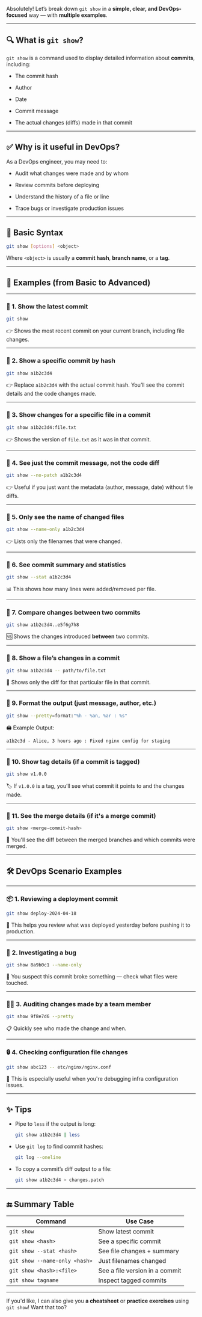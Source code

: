 Absolutely! Let’s break down `git show` in a **simple, clear, and DevOps-focused** way — with **multiple examples**.

---

## 🔍 What is `git show`?

`git show` is a command used to display detailed information about **commits**, including:

- The commit hash
    
- Author
    
- Date
    
- Commit message
    
- The actual changes (diffs) made in that commit
    

---

## ✅ Why is it useful in DevOps?

As a DevOps engineer, you may need to:

- Audit what changes were made and by whom
    
- Review commits before deploying
    
- Understand the history of a file or line
    
- Trace bugs or investigate production issues
    

---

## 🧠 Basic Syntax

```bash
git show [options] <object>
```

Where `<object>` is usually a **commit hash**, **branch name**, or a **tag**.

---

## 🧪 Examples (from Basic to Advanced)

---

### 🔹 1. Show the latest commit

```bash
git show
```

👉 Shows the most recent commit on your current branch, including file changes.

---

### 🔹 2. Show a specific commit by hash

```bash
git show a1b2c3d4
```

👉 Replace `a1b2c3d4` with the actual commit hash. You’ll see the commit details and the code changes made.

---

### 🔹 3. Show changes for a specific file in a commit

```bash
git show a1b2c3d4:file.txt
```

👉 Shows the version of `file.txt` as it was in that commit.

---

### 🔹 4. See just the commit message, not the code diff

```bash
git show --no-patch a1b2c3d4
```

👉 Useful if you just want the metadata (author, message, date) without file diffs.

---

### 🔹 5. Only see the name of changed files

```bash
git show --name-only a1b2c3d4
```

👉 Lists only the filenames that were changed.

---

### 🔹 6. See commit summary and statistics

```bash
git show --stat a1b2c3d4
```

📊 This shows how many lines were added/removed per file.

---

### 🔹 7. Compare changes between two commits

```bash
git show a1b2c3d4..e5f6g7h8
```

🆚 Shows the changes introduced **between** two commits.

---

### 🔹 8. Show a file’s changes in a commit

```bash
git show a1b2c3d4 -- path/to/file.txt
```

📄 Shows only the diff for that particular file in that commit.

---

### 🔹 9. Format the output (just message, author, etc.)

```bash
git show --pretty=format:"%h - %an, %ar : %s"
```

🖨 Example Output:

```
a1b2c3d - Alice, 3 hours ago : Fixed nginx config for staging
```

---

### 🔹 10. Show tag details (if a commit is tagged)

```bash
git show v1.0.0
```

🏷 If `v1.0.0` is a tag, you’ll see what commit it points to and the changes made.

---

### 🔹 11. See the merge details (if it's a merge commit)

```bash
git show <merge-commit-hash>
```

🔀 You'll see the diff between the merged branches and which commits were merged.

---

## 🛠 DevOps Scenario Examples

---

### 📦 **1. Reviewing a deployment commit**

```bash
git show deploy-2024-04-18
```

🔎 This helps you review what was deployed yesterday before pushing it to production.

---

### 🐞 **2. Investigating a bug**

```bash
git show 8a9b0c1 --name-only
```

👀 You suspect this commit broke something — check what files were touched.

---

### 👨‍💻 **3. Auditing changes made by a team member**

```bash
git show 9f8e7d6 --pretty
```

📋 Quickly see who made the change and when.

---

### 🔒 **4. Checking configuration file changes**

```bash
git show abc123 -- etc/nginx/nginx.conf
```

📁 This is especially useful when you're debugging infra configuration issues.

---

## ✨ Tips

- Pipe to `less` if the output is long:
    
    ```bash
    git show a1b2c3d4 | less
    ```
    
- Use `git log` to find commit hashes:
    
    ```bash
    git log --oneline
    ```
    
- To copy a commit’s diff output to a file:
    
    ```bash
    git show a1b2c3d4 > changes.patch
    ```
    

---

## 🔚 Summary Table

|Command|Use Case|
|---|---|
|`git show`|Show latest commit|
|`git show <hash>`|See a specific commit|
|`git show --stat <hash>`|See file changes + summary|
|`git show --name-only <hash>`|Just filenames changed|
|`git show <hash>:<file>`|See a file version in a commit|
|`git show tagname`|Inspect tagged commits|

---

If you'd like, I can also give you **a cheatsheet** or **practice exercises** using `git show`! Want that too?